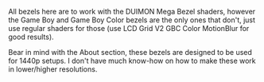 All bezels here are to work with the DUIMON Mega Bezel shaders, however the Game Boy and Game Boy Color bezels are the only ones that don't, just use regular shaders for those (use LCD Grid V2 GBC Color MotionBlur for good results).

Bear in mind with the About section, these bezels are designed to be used for 1440p setups.  I don't have much know-how on how to make these work in lower/higher resolutions.
